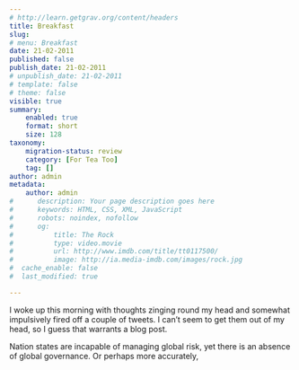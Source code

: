 ```yaml
---
# http://learn.getgrav.org/content/headers
title: Breakfast
slug: 
# menu: Breakfast
date: 21-02-2011
published: false
publish_date: 21-02-2011
# unpublish_date: 21-02-2011
# template: false
# theme: false
visible: true
summary:
    enabled: true
    format: short
    size: 128
taxonomy:
    migration-status: review
    category: [For Tea Too]
    tag: []
author: admin
metadata:
    author: admin
#      description: Your page description goes here
#      keywords: HTML, CSS, XML, JavaScript
#      robots: noindex, nofollow
#      og:
#          title: The Rock
#          type: video.movie
#          url: http://www.imdb.com/title/tt0117500/
#          image: http://ia.media-imdb.com/images/rock.jpg
#  cache_enable: false
#  last_modified: true

---
```


I woke up this morning with thoughts zinging round my head and somewhat impulsively fired off a couple of tweets. I can’t seem to get them out of my head, so I guess that warrants a blog post.

Nation states are incapable of managing global risk, yet there is an absence of global governance. Or perhaps more accurately,